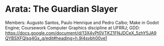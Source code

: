 # Arata: The Guardian Slayer

Members: Augusto Santos, Paulo Henrique and Pedro Calbo;
Make in Godot Engine;
Coursework Computer Graphics discipline at UFRRJ;
GDD: https://docs.google.com/document/d/13X4vPt0VTKZ1FNJDCeX_5zhY5JA9QYBSXFQlsg4Gx_g/edit#heading=h.9l4svbh00ve1

